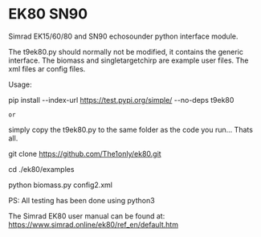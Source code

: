 # EK80 SN90
Simrad EK15/60/80 and SN90 echosounder python interface module.

The t9ek80.py should normally not be modified, it contains the generic interface.
The biomass and singletargetchirp are example user files.
The xml files ar config files.

Usage:

 pip install --index-url https://test.pypi.org/simple/ --no-deps t9ek80
 
    or
    
 simply copy the t9ek80.py to the same folder as the code you run... Thats all. 
  
  
 git clone https://github.com/The1only/ek80.git

 cd ./ek80/examples

 python biomass.py config2.xml


PS: All testing has been done using python3

The Simrad EK80 user manual can be found at: https://www.simrad.online/ek80/ref_en/default.htm


